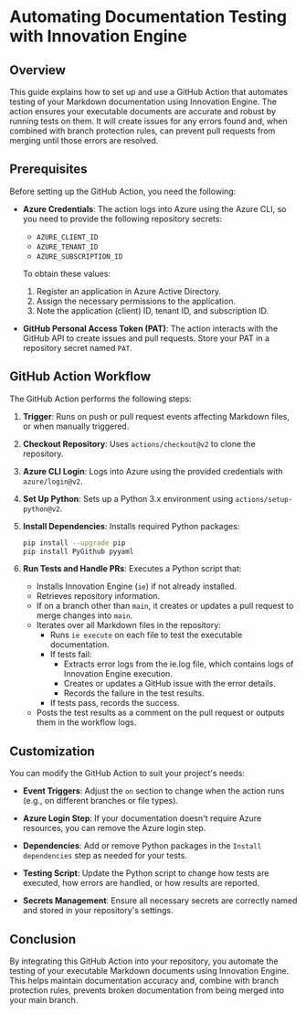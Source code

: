 # Automating Documentation Testing with Innovation Engine

## Overview

This guide explains how to set up and use a GitHub Action that automates testing of your Markdown documentation using Innovation Engine. The action ensures your executable documents are accurate and robust by running tests on them. It will create issues for any errors found and, when combined with branch protection rules, can prevent pull requests from merging until those errors are resolved.

## Prerequisites

Before setting up the GitHub Action, you need the following:

- **Azure Credentials**: The action logs into Azure using the Azure CLI, so you need to provide the following repository secrets:
  - `AZURE_CLIENT_ID`
  - `AZURE_TENANT_ID`
  - `AZURE_SUBSCRIPTION_ID`

  To obtain these values:
  1. Register an application in Azure Active Directory.
  2. Assign the necessary permissions to the application.
  3. Note the application (client) ID, tenant ID, and subscription ID.

- **GitHub Personal Access Token (PAT)**: The action interacts with the GitHub API to create issues and pull requests. Store your PAT in a repository secret named `PAT`.

## GitHub Action Workflow

The GitHub Action performs the following steps:

1. **Trigger**: Runs on push or pull request events affecting Markdown files, or when manually triggered.

2. **Checkout Repository**: Uses `actions/checkout@v2` to clone the repository.

3. **Azure CLI Login**: Logs into Azure using the provided credentials with `azure/login@v2`.

4. **Set Up Python**: Sets up a Python 3.x environment using `actions/setup-python@v2`.

5. **Install Dependencies**: Installs required Python packages:
   ```bash
   pip install --upgrade pip
   pip install PyGithub pyyaml
   ```

6. **Run Tests and Handle PRs**: Executes a Python script that:
   - Installs Innovation Engine (`ie`) if not already installed.
   - Retrieves repository information.
   - If on a branch other than `main`, it creates or updates a pull request to merge changes into `main`.
   - Iterates over all Markdown files in the repository:
     - Runs `ie execute` on each file to test the executable documentation.
     - If tests fail:
       - Extracts error logs from the ie.log file, which contains logs of Innovation Engine execution.
       - Creates or updates a GitHub issue with the error details.
       - Records the failure in the test results.
     - If tests pass, records the success.
   - Posts the test results as a comment on the pull request or outputs them in the workflow logs.

## Customization

You can modify the GitHub Action to suit your project's needs:

- **Event Triggers**: Adjust the `on` section to change when the action runs (e.g., on different branches or file types).

- **Azure Login Step**: If your documentation doesn't require Azure resources, you can remove the Azure login step.

- **Dependencies**: Add or remove Python packages in the `Install dependencies` step as needed for your tests.

- **Testing Script**: Update the Python script to change how tests are executed, how errors are handled, or how results are reported.

- **Secrets Management**: Ensure all necessary secrets are correctly named and stored in your repository's settings.

## Conclusion

By integrating this GitHub Action into your repository, you automate the testing of your executable Markdown documents using Innovation Engine. This helps maintain documentation accuracy and, combine with branch protection rules, prevents broken documentation from being merged into your main branch.